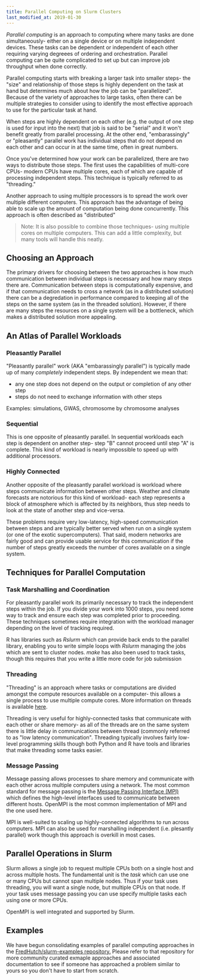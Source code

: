 ```yaml
---
title: Parallel Computing on Slurm Clusters
last_modified_at: 2019-01-30
---
```


_Parallel computing_ is an approach to computing where many tasks are done
simultaneously- either on a single device or on multiple independent devices.
These tasks can be dependent or independent of each other requiring varying
degreees of ordering and orchestration.  Parallel computing can be quite
complicated to set up but can improve job throughput when done correctly. 

Parallel computing starts with breaking a larger task into smaller steps- the
"size" and relationship of those steps is highly dependent on the task at hand
but determines much about how the job can be "parallelized". Because of the
variety of approaches to large tasks, often there can be multiple strategies to
consider using to identify the most effective approach to use for the
particular task at hand. 

When steps are highly dependent on each other (e.g. the output of one step is
used for input into the next) that job is said to be "serial" and it won't
benefit greatly from parallel processing.  At the other end, "embarassingly" or
"pleasantly" parallel work has individual steps that do not depend on each
other and can occur in at the same time, often in great numbers. 

Once you've determined how your work can be parallelized, there are two ways
to distribute those steps.  The first uses the capabilities of multi-core
CPUs- modern CPUs have multiple cores, each of which are capable of processing
independent steps.  This technique is typically referred to as "threading."

Another approach to using multiple processors is to spread the work over
multiple different computers.  This approach has the advantage of being
able to scale up the amount of computation being done concurrently.  This
approach is often described as "distributed"

> Note: It is also possible to combine those techniques- using multiple cores
> on multiple computers.  This can add a little complexity, but many tools will
> handle this neatly.

## Choosing an Approach

The primary drivers for choosing between the two approaches is how much
communication between individual steps is necessary and how many steps there
are.  Communication between steps is computationally expensive, and if that
communication needs to cross a network (as in a distributed solution) there can
be a degredation in performance compared to keeping all of the steps on the
same system (as in the threaded solution).  However, if there are many steps
the resources on a single system will be a bottleneck, which makes a
distributed solution more appealing.

## An Atlas of Parallel Workloads

### Pleasantly Parallel

"Pleasantly parallel" work (AKA "embarassingly parallel") is typically made up
of many _completely_ independent steps.  By independent we mean that:

  - any one step does not depend on the output or completion of any other step
  - steps do not need to exchange information with other steps

Examples: simulations, GWAS, chromosome by chromosome analyses

### Sequential

This is one opposite of pleasantly parallel.  In sequential workloads each step
is dependent on another step- step "B" cannot proceed until step "A" is
complete. This kind of workload is nearly impossible to speed up with
additional processors.

### Highly Connected

Another opposite of the pleasantly parallel workload is workload where steps
communicate information between other steps.  Weather and climate forecasts are
notorious for this kind of workload- each step represents a block of atmosphere
which is affected by its neighbors, thus step needs to look at the state of
another step and vice-versa.

These problems require very low-latency, high-speed communication between steps
and are typically better served when run on a single system (or one of the
exotic supercomputers).  That said, modern networks are fairly good and can
provide usable service for this communication if the number of steps greatly
exceeds the number of cores available on a single system.

## Techniques for Parallel Computation

### Task Marshalling and Coordination

For pleasantly parallel work its primarily necessary to track the independent
steps within the job.  If you divide your work into 1000 steps, you need some
way to track and ensure each step was completed prior to proceeding.  These
techniques sometimes require integration with the workload manager depending on
the level of tracking required.

R has libraries such as _Rslurm_ which can provide back ends to the parallel
library, enabling you to write simple loops with _Rslurm_ managing the jobs
which are sent to cluster nodes.  _make_ has also been used to track tasks,
though this requires that you write a little more code for job submission

### Threading

"Threading" is an approach where tasks or computations are divided amongst the
compute resources available on a computer- this allows a single process to use
multiple compute cores.  More information on threads is available
[here](https://en.wikipedia.org/wiki/Thread_(computing)).

Threading is very useful for highly-connected tasks that communicate with each
other or share memory- as all of the threads are on the same system there is
little delay in communications between thread (commonly referred to as "low
latency communication".  Threading typically involves fairly low-level
programming skills though both Python and R have tools and libraries that make
threading some tasks easier.

### Message Passing

Message passing allows processes to share memory and communicate with each
other across multiple computers using a network.  The most common standard for
message passing is the [Message Passing Interface
(MPI)](https://www.mpi-forum.org/) which defines the high-level interfaces used
to communicate between different hosts. OpenMPI is the most common
implementation of MPI and the one used here.

MPI is well-suited to scaling up highly-connected algorithms to run across
computers.  MPI can also be used for marshalling independent (i.e. plesantly
parallel) work though this approach is overkill in most cases.

## Parallel Operations in Slurm

Slurm allows a single job to request multiple CPUs both on a single host and
across multiple hosts.  The fundamental unit is the _task_ which can use one or
many CPUs but cannot span multiple nodes.  Thus if your task uses threading,
you will want a single node, but multiple CPUs on that node.  If your task uses
message passing you can use specify multiple tasks each using one or more CPUs.

OpenMPI is well integrated and supported by Slurm.

## Examples

We have begun consolidating examples of parallel computing approaches in the
[FredHutch/slurm-examples
repository.](https://github.com/FredHutch/slurm-examples)  Please refer to that
repository for more community curated exmaple approaches and associated
documentation to see if someone has approached a problem similar to yours so
you don't have to start from scratch. 
